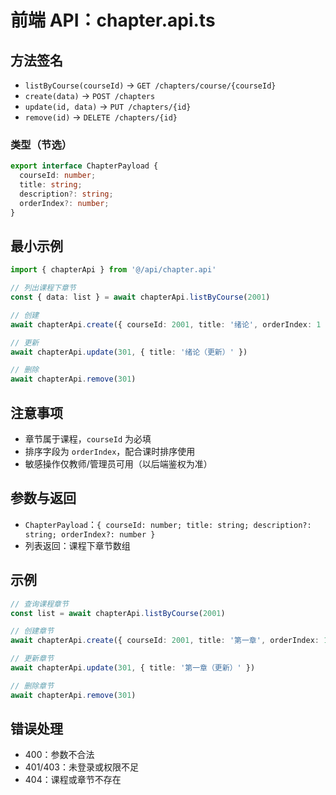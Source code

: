 # 前端 API：chapter.api.ts

## 方法签名
- `listByCourse(courseId)` → `GET /chapters/course/{courseId}`
- `create(data)` → `POST /chapters`
- `update(id, data)` → `PUT /chapters/{id}`
- `remove(id)` → `DELETE /chapters/{id}`

### 类型（节选）
```ts
export interface ChapterPayload {
  courseId: number;
  title: string;
  description?: string;
  orderIndex?: number;
}
```

## 最小示例
```ts
import { chapterApi } from '@/api/chapter.api'

// 列出课程下章节
const { data: list } = await chapterApi.listByCourse(2001)

// 创建
await chapterApi.create({ courseId: 2001, title: '绪论', orderIndex: 1 })

// 更新
await chapterApi.update(301, { title: '绪论（更新）' })

// 删除
await chapterApi.remove(301)
```

## 注意事项
- 章节属于课程，`courseId` 为必填
- 排序字段为 `orderIndex`，配合课时排序使用
- 敏感操作仅教师/管理员可用（以后端鉴权为准）

## 参数与返回
- `ChapterPayload`：`{ courseId: number; title: string; description?: string; orderIndex?: number }`
- 列表返回：课程下章节数组

## 示例
```ts
// 查询课程章节
const list = await chapterApi.listByCourse(2001)

// 创建章节
await chapterApi.create({ courseId: 2001, title: '第一章', orderIndex: 1 })

// 更新章节
await chapterApi.update(301, { title: '第一章（更新）' })

// 删除章节
await chapterApi.remove(301)
```

## 错误处理
- 400：参数不合法
- 401/403：未登录或权限不足
- 404：课程或章节不存在
